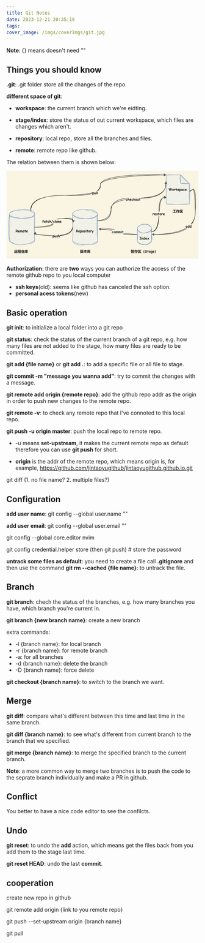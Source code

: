 ```yaml
---
title: Git Notes
date: 2023-12-21 20:35:19
tags:
cover_image: /imgs/coverImgs/git.jpg
---
```


**Note**: {} means doesn't need ""

## Things you should know

**.git**: .git folder store all the changes of the repo.

**different space of git**:

- **workspace**: the current branch which we're eidting.

- **stage/index**: store the status of out current workspace, which files are changes which aren't.

- **repository**: local repo, store all the branches and files.

- **remote**: remote repo like github.

The relation between them is shown below:

![relation between these four space](/imgs/gitNotes/img1.jpg)

**Authorization**: there are **two** ways you can authorize the access of the remote github repo to you local computer
- **ssh keys**(old): seems like github has canceled the ssh option.
- **personal acess tokens**(new)

## Basic operation

**git init**: to initialize a local folder into a git repo

**git status**: check the status of the current branch of a git repo, e.g. how many files are not added to the stage, how many files are ready to be committed.

**git add {file name}** or **git add .**: to add a specific file or all file to stage.

**git commit -m "message you wanna add"**: try to commit the changes with a message.

**git remote add origin {remote repo}**: add the github repo addr as the origin in order to push new changes to the remote repo.

**git remote -v**: to check any remote repo that I've connoted to this local repo.

**git push -u origin master**: push the local repo to remote repo.

- -u means **set-upstream**, it makes the current remote repo as default therefore you can use **git push** for short.

- **origin** is the addr of the remote repo, which means origin is, for example, https://github.com/jintaoyugithub/jintaoyugithub.github.io.git


git diff (1. no file name? 2. multiple files?)


## Configuration
**add user name**: git config --global user.name ""

**add user email**: git config --global user.email ""

git config --global core.editor nvim

git config credential.helper store (then git push) # store the password

**untrack some files as default**: you need to create a file call **.gitignore** and then use the command **git rm --cached {file name}**: to untrack the file.


## Branch

**git branch**: chech the status of the branches, e.g. how many branches you have, which branch you're current in.

**git branch {new branch name}**: create a new branch

extra commands:
- -l {branch name}: for local branch
- -r {branch name}: for remote branch
- -a: for all branches
- -d {branch name}: delete the branch
- -D {branch name}: force delete

**git checkout {branch name}**: to switch to the branch we want.


## Merge

**git diff**: compare what's different between this time and last time in the same branch.

**git diff {branch name}**: to see what's different from current branch to the branch that we specified.

**git merge {branch name}**: to merge the specified branch to the current branch.

**Note**: a more common way to merge two branches is to push the code to the seprate branch individually and make a PR in github.

## Conflict

You better to have a nice code editor to see the confilcts.

## Undo

**git reset**: to undo the **add** action, which means get the files back from you add them to the stage last time.

**git reset HEAD**: undo the last **commit**.



## cooperation
    
create new repo in github

git remote add origin {link to you remote repo}

git push --set-upstream origin {branch name}

git pull

